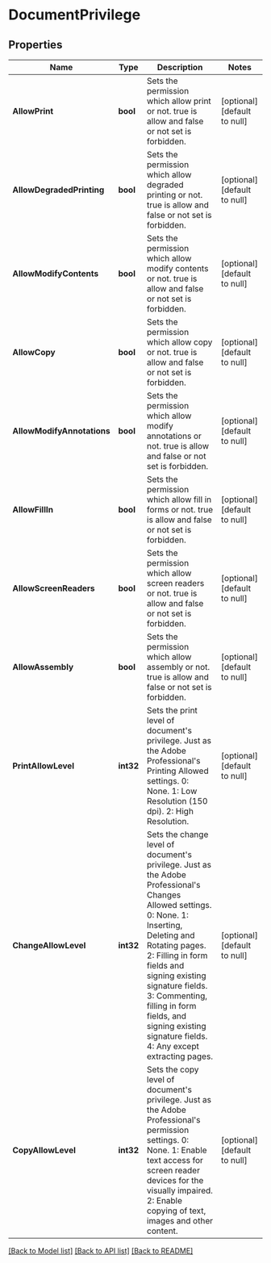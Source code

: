 # DocumentPrivilege

## Properties
Name | Type | Description | Notes
------------ | ------------- | ------------- | -------------
**AllowPrint** | **bool** | Sets the permission which allow print or not.  true is allow and false or not set is forbidden. | [optional] [default to null]
**AllowDegradedPrinting** | **bool** | Sets the permission which allow degraded printing or not.  true is allow and false or not set is forbidden. | [optional] [default to null]
**AllowModifyContents** | **bool** | Sets the permission which allow modify contents or not.  true is allow and false or not set is forbidden. | [optional] [default to null]
**AllowCopy** | **bool** | Sets the permission which allow copy or not.  true is allow and false or not set is forbidden. | [optional] [default to null]
**AllowModifyAnnotations** | **bool** | Sets the permission which allow modify annotations or not.  true is allow and false or not set is forbidden. | [optional] [default to null]
**AllowFillIn** | **bool** | Sets the permission which allow fill in forms or not.  true is allow and false or not set is forbidden. | [optional] [default to null]
**AllowScreenReaders** | **bool** | Sets the permission which allow screen readers or not.  true is allow and false or not set is forbidden. | [optional] [default to null]
**AllowAssembly** | **bool** | Sets the permission which allow assembly or not.  true is allow and false or not set is forbidden. | [optional] [default to null]
**PrintAllowLevel** | **int32** | Sets the print level of  document&#39;s privilege. Just as the Adobe Professional&#39;s Printing Allowed settings. 0: None. 1: Low Resolution (150 dpi). 2: High Resolution. | [optional] [default to null]
**ChangeAllowLevel** | **int32** | Sets the change level of  document&#39;s privilege. Just as the Adobe Professional&#39;s Changes Allowed settings. 0: None. 1: Inserting, Deleting and Rotating pages. 2: Filling in form fields and signing existing signature fields. 3: Commenting, filling in form fields, and signing existing signature fields. 4: Any except extracting pages. | [optional] [default to null]
**CopyAllowLevel** | **int32** | Sets the copy level of  document&#39;s privilege. Just as the Adobe Professional&#39;s permission settings. 0: None. 1: Enable text access for screen reader devices for the visually impaired. 2: Enable copying of text, images and other content. | [optional] [default to null]

[[Back to Model list]](../README.md#documentation-for-models) [[Back to API list]](../README.md#documentation-for-api-endpoints) [[Back to README]](../README.md)


